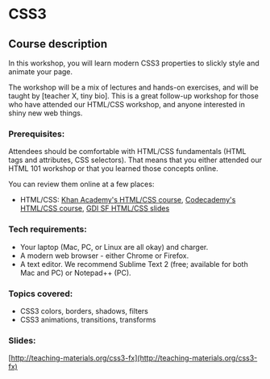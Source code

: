 # CSS3

## Course description

In this workshop, you will learn modern CSS3 properties to slickly style and animate your page.

The workshop will be a mix of lectures and hands-on exercises, and will be taught by [teacher X, tiny bio]. This is a great follow-up workshop for those who have attended our HTML/CSS workshop, and anyone interested in shiny new web things.

### Prerequisites:

Attendees should be comfortable with HTML/CSS fundamentals (HTML tags and attributes, CSS selectors). That means that you either attended our HTML 101 workshop or that you learned those concepts online. 

You can review them online at a few places:
* HTML/CSS: [Khan Academy's HTML/CSS course](https://khanacademy.org/html-css), [Codecademy's HTML/CSS course](https://www.codecademy.com/tracks/web), [GDI SF HTML/CSS slides](http://teaching-materials.org/htmlcss-2day)

### Tech requirements:

* Your laptop (Mac, PC, or Linux are all okay) and charger.
* A modern web browser - either Chrome or Firefox. 
* A text editor. We recommend Sublime Text 2 (free; available for both Mac and PC) or Notepad++ (PC).

### Topics covered:

* CSS3 colors, borders, shadows, filters
* CSS3 animations, transitions, transforms

### Slides:

[http://teaching-materials.org/css3-fx](http://teaching-materials.org/css3-fx)


